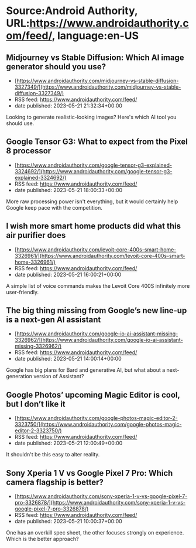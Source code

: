 # Source:Android Authority, URL:https://www.androidauthority.com/feed/, language:en-US

## Midjourney vs Stable Diffusion: Which AI image generator should you use?
 - [https://www.androidauthority.com/midjourney-vs-stable-diffusion-3327349/](https://www.androidauthority.com/midjourney-vs-stable-diffusion-3327349/)
 - RSS feed: https://www.androidauthority.com/feed/
 - date published: 2023-05-21 21:32:34+00:00

Looking to generate realistic-looking images? Here's which AI tool you should use.

## Google Tensor G3: What to expect from the Pixel 8 processor
 - [https://www.androidauthority.com/google-tensor-g3-explained-3324692/](https://www.androidauthority.com/google-tensor-g3-explained-3324692/)
 - RSS feed: https://www.androidauthority.com/feed/
 - date published: 2023-05-21 18:00:33+00:00

More raw processing power isn't everything, but it would certainly help Google keep pace with the competition.

## I wish more smart home products did what this air purifier does
 - [https://www.androidauthority.com/levoit-core-400s-smart-home-3326961/](https://www.androidauthority.com/levoit-core-400s-smart-home-3326961/)
 - RSS feed: https://www.androidauthority.com/feed/
 - date published: 2023-05-21 16:00:21+00:00

A simple list of voice commands makes the Levoit Core 400S infinitely more user-friendly.

## The big thing missing from Google’s new line-up is a next-gen AI assistant
 - [https://www.androidauthority.com/google-io-ai-assistant-missing-3326962/](https://www.androidauthority.com/google-io-ai-assistant-missing-3326962/)
 - RSS feed: https://www.androidauthority.com/feed/
 - date published: 2023-05-21 14:00:14+00:00

Google has big plans for Bard and generative AI, but what about a next-generation version of Assistant?

## Google Photos’ upcoming Magic Editor is cool, but I don’t like it
 - [https://www.androidauthority.com/google-photos-magic-editor-2-3323750/](https://www.androidauthority.com/google-photos-magic-editor-2-3323750/)
 - RSS feed: https://www.androidauthority.com/feed/
 - date published: 2023-05-21 12:00:49+00:00

It shouldn't be this easy to alter reality.

## Sony Xperia 1 V vs Google Pixel 7 Pro: Which camera flagship is better?
 - [https://www.androidauthority.com/sony-xperia-1-v-vs-google-pixel-7-pro-3326878/](https://www.androidauthority.com/sony-xperia-1-v-vs-google-pixel-7-pro-3326878/)
 - RSS feed: https://www.androidauthority.com/feed/
 - date published: 2023-05-21 10:00:37+00:00

One has an overkill spec sheet, the other focuses strongly on experience. Which is the better approach?

